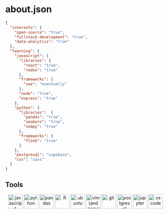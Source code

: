 # about.json

```json
{
  "interests": {
    "open-source": "true",
    "fullstack-development": "true",
    "data-analytics": "true"
  },
  "learning": {
    "javascript": {
      "libraries": {
        "react": "true",
        "redux": "true"
      },
      "frameworks": {
        "vue": "eventually"
      },
      "node": "true",
      "express": "true"
    },
    "python": {
      "libraries":  {
        "pandas": "true",
        "seaborn": "true",
        "numpy": "true"
      },
      "frameworks": {
        "flask": "true"
      }
    },
    "postgresql": "supabase",
    "css": "sass"
  }
}
```
## Tools
<p align="center">
  <img src="https://cdn.jsdelivr.net/gh/devicons/devicon/icons/javascript/javascript-original.svg" alt="javascript" height=45 width=45 />
  <img src="https://cdn.jsdelivr.net/gh/devicons/devicon/icons/python/python-original.svg" alt="python" height=45 width=45 />
  <img src="https://cdn.jsdelivr.net/gh/devicons/devicon/icons/pandas/pandas-original.svg" alt="pandas" height=45 width=45 />
  <img src="https://cdn.jsdelivr.net/gh/devicons/devicon/icons/rstudio/rstudio-original.svg" alt="R" height=45 width=45/>  
  <img src="https://cdn.jsdelivr.net/gh/devicons/devicon/icons/fedora/fedora-plain.svg" alt="ubuntu" height=45 width=45 />
  <img src="https://cdn.jsdelivr.net/gh/devicons/devicon/icons/vim/vim-original.svg" alt="vim (and neovim)" height=45 width=45 />
  <img src="https://cdn.jsdelivr.net/gh/devicons/devicon/icons/git/git-original.svg" alt="git" height=45 width=45/>
  <img src="https://cdn.jsdelivr.net/gh/devicons/devicon/icons/postgresql/postgresql-original.svg" alt="postgresql" height=45 width=45 />
  <img src="https://cdn.jsdelivr.net/gh/devicons/devicon/icons/jupyter/jupyter-original.svg" alt="jupyter" height=45 width=45 />
  <img src="https://cdn.jsdelivr.net/gh/devicons/devicon/icons/vscode/vscode-original.svg" alt="vs code" height=45 width=45 />    
</p>
